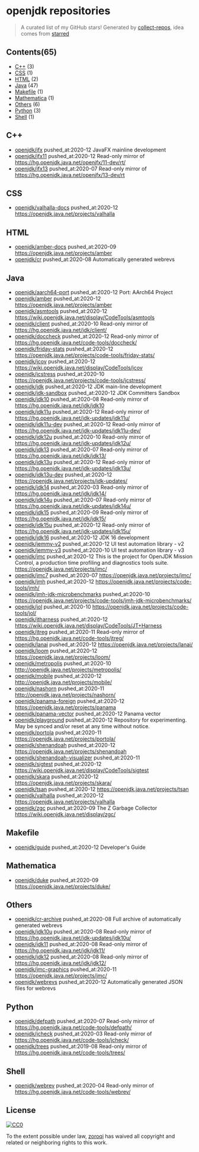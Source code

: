# openjdk repositories


> A curated list of my GitHub stars!  Generated by [collect-repos](https://github.com/zoroqi/collect-repos), idea comes from [starred](https://github.com/maguowei/starred)  


## Contents(65)

- [C++](#c++) (3)
- [CSS](#css) (1)
- [HTML](#html) (2)
- [Java](#java) (47)
- [Makefile](#makefile) (1)
- [Mathematica](#mathematica) (1)
- [Others](#others) (6)
- [Python](#python) (3)
- [Shell](#shell) (1)

## C++

- [openjdk/jfx](https://github.com/openjdk/jfx) pushed_at:2020-12 JavaFX mainline development
- [openjdk/jfx11](https://github.com/openjdk/jfx11) pushed_at:2020-12 Read-only mirror of https://hg.openjdk.java.net/openjfx/11-dev/rt/
- [openjdk/jfx13](https://github.com/openjdk/jfx13) pushed_at:2020-07 Read-only mirror of https://hg.openjdk.java.net/openjfx/13-dev/rt

## CSS

- [openjdk/valhalla-docs](https://github.com/openjdk/valhalla-docs) pushed_at:2020-12 https://openjdk.java.net/projects/valhalla

## HTML

- [openjdk/amber-docs](https://github.com/openjdk/amber-docs) pushed_at:2020-09 https://openjdk.java.net/projects/amber
- [openjdk/cr](https://github.com/openjdk/cr) pushed_at:2020-08 Automatically generated webrevs

## Java

- [openjdk/aarch64-port](https://github.com/openjdk/aarch64-port) pushed_at:2020-12 Port: AArch64 Project
- [openjdk/amber](https://github.com/openjdk/amber) pushed_at:2020-12 https://openjdk.java.net/projects/amber
- [openjdk/asmtools](https://github.com/openjdk/asmtools) pushed_at:2020-12 https://wiki.openjdk.java.net/display/CodeTools/asmtools
- [openjdk/client](https://github.com/openjdk/client) pushed_at:2020-10 Read-only mirror of https://hg.openjdk.java.net/jdk/client/
- [openjdk/doccheck](https://github.com/openjdk/doccheck) pushed_at:2020-12 Read-only mirror of https://hg.openjdk.java.net/code-tools/doccheck/
- [openjdk/friday-stats](https://github.com/openjdk/friday-stats) pushed_at:2020-12 https://openjdk.java.net/projects/code-tools/friday-stats/
- [openjdk/jcov](https://github.com/openjdk/jcov) pushed_at:2020-12 https://wiki.openjdk.java.net/display/CodeTools/jcov
- [openjdk/jcstress](https://github.com/openjdk/jcstress) pushed_at:2020-10 https://openjdk.java.net/projects/code-tools/jcstress/
- [openjdk/jdk](https://github.com/openjdk/jdk) pushed_at:2020-12 JDK main-line development
- [openjdk/jdk-sandbox](https://github.com/openjdk/jdk-sandbox) pushed_at:2020-12 JDK Committers Sandbox
- [openjdk/jdk10](https://github.com/openjdk/jdk10) pushed_at:2020-08 Read-only mirror of https://hg.openjdk.java.net/jdk/jdk10
- [openjdk/jdk11u](https://github.com/openjdk/jdk11u) pushed_at:2020-12 Read-only mirror of https://hg.openjdk.java.net/jdk-updates/jdk11u/
- [openjdk/jdk11u-dev](https://github.com/openjdk/jdk11u-dev) pushed_at:2020-12 Read-only mirror of https://hg.openjdk.java.net/jdk-updates/jdk11u-dev/
- [openjdk/jdk12u](https://github.com/openjdk/jdk12u) pushed_at:2020-10 Read-only mirror of https://hg.openjdk.java.net/jdk-updates/jdk12u/
- [openjdk/jdk13](https://github.com/openjdk/jdk13) pushed_at:2020-07 Read-only mirror of https://hg.openjdk.java.net/jdk/jdk13/
- [openjdk/jdk13u](https://github.com/openjdk/jdk13u) pushed_at:2020-12 Read-only mirror of https://hg.openjdk.java.net/jdk-updates/jdk13u/
- [openjdk/jdk13u-dev](https://github.com/openjdk/jdk13u-dev) pushed_at:2020-12 https://openjdk.java.net/projects/jdk-updates/
- [openjdk/jdk14](https://github.com/openjdk/jdk14) pushed_at:2020-03 Read-only mirror of https://hg.openjdk.java.net/jdk/jdk14/
- [openjdk/jdk14u](https://github.com/openjdk/jdk14u) pushed_at:2020-07 Read-only mirror of https://hg.openjdk.java.net/jdk-updates/jdk14u/
- [openjdk/jdk15](https://github.com/openjdk/jdk15) pushed_at:2020-09 Read-only mirror of https://hg.openjdk.java.net/jdk/jdk15/
- [openjdk/jdk15u](https://github.com/openjdk/jdk15u) pushed_at:2020-12 Read-only mirror of https://hg.openjdk.java.net/jdk-updates/jdk15u/
- [openjdk/jdk16](https://github.com/openjdk/jdk16) pushed_at:2020-12 JDK 16 development
- [openjdk/jemmy-v2](https://github.com/openjdk/jemmy-v2) pushed_at:2020-12 UI test automation library - v2
- [openjdk/jemmy-v3](https://github.com/openjdk/jemmy-v3) pushed_at:2020-10 UI test automation library - v3
- [openjdk/jmc](https://github.com/openjdk/jmc) pushed_at:2020-12 This is the project for OpenJDK Mission Control, a production time profiling and diagnostics tools suite. https://openjdk.java.net/projects/jmc/
- [openjdk/jmc7](https://github.com/openjdk/jmc7) pushed_at:2020-07 https://openjdk.java.net/projects/jmc/
- [openjdk/jmh](https://github.com/openjdk/jmh) pushed_at:2020-12 https://openjdk.java.net/projects/code-tools/jmh/
- [openjdk/jmh-jdk-microbenchmarks](https://github.com/openjdk/jmh-jdk-microbenchmarks) pushed_at:2020-10 https://openjdk.java.net/projects/code-tools/jmh-jdk-microbenchmarks/
- [openjdk/jol](https://github.com/openjdk/jol) pushed_at:2020-10 https://openjdk.java.net/projects/code-tools/jol/
- [openjdk/jtharness](https://github.com/openjdk/jtharness) pushed_at:2020-12 https://wiki.openjdk.java.net/display/CodeTools/JT+Harness
- [openjdk/jtreg](https://github.com/openjdk/jtreg) pushed_at:2020-11 Read-only mirror of https://hg.openjdk.java.net/code-tools/jtreg/
- [openjdk/lanai](https://github.com/openjdk/lanai) pushed_at:2020-12 https://openjdk.java.net/projects/lanai/
- [openjdk/loom](https://github.com/openjdk/loom) pushed_at:2020-12 https://openjdk.java.net/projects/loom/
- [openjdk/metropolis](https://github.com/openjdk/metropolis) pushed_at:2020-10 http://openjdk.java.net/projects/metropolis/
- [openjdk/mobile](https://github.com/openjdk/mobile) pushed_at:2020-12 http://openjdk.java.net/projects/mobile/
- [openjdk/nashorn](https://github.com/openjdk/nashorn) pushed_at:2020-11 http://openjdk.java.net/projects/nashorn/
- [openjdk/panama-foreign](https://github.com/openjdk/panama-foreign) pushed_at:2020-12 https://openjdk.java.net/projects/panama
- [openjdk/panama-vector](https://github.com/openjdk/panama-vector) pushed_at:2020-12 Panama vector
- [openjdk/playground](https://github.com/openjdk/playground) pushed_at:2020-12 Repository for experimenting. May be synced and/or reset at any time without notice.
- [openjdk/portola](https://github.com/openjdk/portola) pushed_at:2020-11 https://openjdk.java.net/projects/portola/
- [openjdk/shenandoah](https://github.com/openjdk/shenandoah) pushed_at:2020-12 https://openjdk.java.net/projects/shenandoah
- [openjdk/shenandoah-visualizer](https://github.com/openjdk/shenandoah-visualizer) pushed_at:2020-11 
- [openjdk/sigtest](https://github.com/openjdk/sigtest) pushed_at:2020-12 https://wiki.openjdk.java.net/display/CodeTools/sigtest
- [openjdk/skara](https://github.com/openjdk/skara) pushed_at:2020-12 https://openjdk.java.net/projects/skara/
- [openjdk/tsan](https://github.com/openjdk/tsan) pushed_at:2020-12 https://openjdk.java.net/projects/tsan
- [openjdk/valhalla](https://github.com/openjdk/valhalla) pushed_at:2020-12 https://openjdk.java.net/projects/valhalla
- [openjdk/zgc](https://github.com/openjdk/zgc) pushed_at:2020-09 The Z Garbage Collector https://wiki.openjdk.java.net/display/zgc/

## Makefile

- [openjdk/guide](https://github.com/openjdk/guide) pushed_at:2020-12 Developer's Guide

## Mathematica

- [openjdk/duke](https://github.com/openjdk/duke) pushed_at:2020-09 https://openjdk.java.net/projects/duke/

## Others

- [openjdk/cr-archive](https://github.com/openjdk/cr-archive) pushed_at:2020-08 Full archive of automatically generated webrevs 
- [openjdk/jdk10u](https://github.com/openjdk/jdk10u) pushed_at:2020-08 Read-only mirror of https://hg.openjdk.java.net/jdk-updates/jdk10u/
- [openjdk/jdk11](https://github.com/openjdk/jdk11) pushed_at:2020-08 Read-only mirror of https://hg.openjdk.java.net/jdk/jdk11/
- [openjdk/jdk12](https://github.com/openjdk/jdk12) pushed_at:2020-08 Read-only mirror of https://hg.openjdk.java.net/jdk/jdk12/
- [openjdk/jmc-graphics](https://github.com/openjdk/jmc-graphics) pushed_at:2020-11 https://openjdk.java.net/projects/jmc/
- [openjdk/webrevs](https://github.com/openjdk/webrevs) pushed_at:2020-12 Automatically generated JSON files for webrevs

## Python

- [openjdk/defpath](https://github.com/openjdk/defpath) pushed_at:2020-07 Read-only mirror of https://hg.openjdk.java.net/code-tools/defpath/
- [openjdk/jcheck](https://github.com/openjdk/jcheck) pushed_at:2020-03 Read-only mirror of https://hg.openjdk.java.net/code-tools/jcheck/
- [openjdk/trees](https://github.com/openjdk/trees) pushed_at:2019-08 Read-only mirror of https://hg.openjdk.java.net/code-tools/trees/

## Shell

- [openjdk/webrev](https://github.com/openjdk/webrev) pushed_at:2020-04 Read-only mirror of https://hg.openjdk.java.net/code-tools/webrev/


## License

[![CC0](http://mirrors.creativecommons.org/presskit/buttons/88x31/svg/cc-zero.svg)](https://creativecommons.org/publicdomain/zero/1.0/)

To the extent possible under law, [zoroqi](https://github.com/zoroqi) has waived all copyright and related or neighboring rights to this work.
